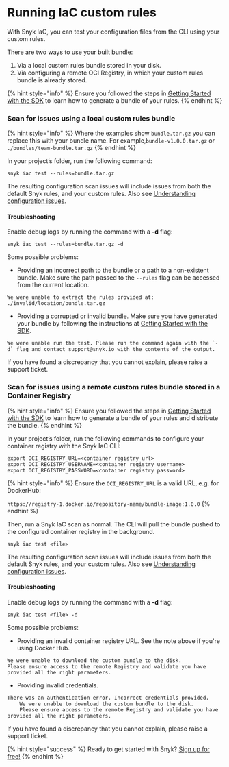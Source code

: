 # Running IaC custom rules

With Snyk IaC, you can test your configuration files from the CLI using your custom rules.&#x20;

There are two ways to use your built bundle:

1. Via a local custom rules bundle stored in your disk.
2. Via configuring a remote OCI Registry, in which your custom rules bundle is already stored.&#x20;

{% hint style="info" %}
Ensure you followed the steps in [Getting Started with the SDK](getting-started-with-the-sdk/) to learn how to generate a bundle of your rules.
{% endhint %}

### Scan for issues using a local custom rules bundle

{% hint style="info" %}
Where the examples show `bundle.tar.gz` you can replace this with your bundle name. For example,`bundle-v1.0.0.tar.gz` or `./bundles/team-bundle.tar.gz`
{% endhint %}

In your project’s folder, run the following command:

```
snyk iac test --rules=bundle.tar.gz
```

The resulting configuration scan issues will include issues from both the default Snyk rules, and your custom rules. Also see [Understanding configuration issues](https://docs.snyk.io/snyk-infrastructure-as-code/snyk-cli-for-infrastructure-as-code/understanding-configuration-scan-issues).&#x20;

#### Troubleshooting

Enable debug logs by running the command with a **-d** flag:

```
snyk iac test --rules=bundle.tar.gz -d
```

Some possible problems:

* Providing an incorrect path to the bundle or a path to a non-existent bundle. Make sure the path passed to the `--rules` flag can be accessed from the current location.

```
We were unable to extract the rules provided at: ./invalid/location/bundle.tar.gz
```

* Providing a corrupted or invalid bundle. Make sure you have generated your bundle by following the instructions at [Getting Started with the SDK](getting-started-with-the-sdk/).

```
We were unable run the test. Please run the command again with the `-d` flag and contact support@snyk.io with the contents of the output.
```

If you have found a discrepancy that you cannot explain, please raise a support ticket.

### Scan for issues using a remote custom rules bundle stored in a Container Registry

{% hint style="info" %}
Ensure you followed the steps in [Getting Started with the SDK](getting-started-with-the-sdk/) to learn how to generate a bundle of your rules and distribute the bundle.
{% endhint %}

In your project’s folder, run the following commands to configure your container registry with the Snyk IaC CLI:

```
export OCI_REGISTRY_URL=<container registry url>
export OCI_REGISTRY_USERNAME=<container registry username>
export OCI_REGISTRY_PASSWORD=<container registry password>
```

{% hint style="info" %}
Ensure the `OCI_REGISTRY_URL` is a valid URL, e.g. for DockerHub:

`https://registry-1.docker.io/repository-name/bundle-image:1.0.0`
{% endhint %}

Then, run a Snyk IaC scan as normal.  The CLI will pull the bundle pushed to the configured container registry in the background.

```
snyk iac test <file>
```

The resulting configuration scan issues will include issues from both the default Snyk rules, and your custom rules. Also see [Understanding configuration issues](https://docs.snyk.io/snyk-infrastructure-as-code/snyk-cli-for-infrastructure-as-code/understanding-configuration-scan-issues).&#x20;

#### Troubleshooting

Enable debug logs by running the command with a **-d** flag:

```
snyk iac test <file> -d
```

Some possible problems:

* Providing an invalid container registry URL. See the note above if you're using Docker Hub.

```
We were unable to download the custom bundle to the disk. 
Please ensure access to the remote Registry and validate you have provided all the right parameters.
```

* Providing invalid credentials.

```
There was an authentication error. Incorrect credentials provided.
    We were unable to download the custom bundle to the disk.
    Please ensure access to the remote Registry and validate you have provided all the right parameters.
```

If you have found a discrepancy that you cannot explain, please raise a support ticket.

{% hint style="success" %}
Ready to get started with Snyk? [Sign up for free!](https://snyk.io/login?cta=sign-up\&loc=footer\&page=support\_docs\_page)
{% endhint %}

